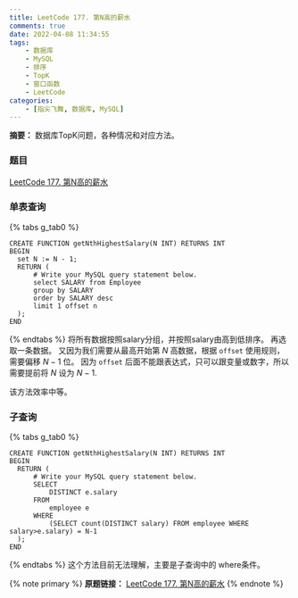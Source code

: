 ```yaml
---
title: LeetCode 177. 第N高的薪水
comments: true
date: 2022-04-08 11:34:55
tags:
    - 数据库
    - MySQL
    - 排序
    - TopK
    - 窗口函数
    - LeetCode
categories:
    - [指尖飞舞, 数据库, MySQL]
---
```

__摘要：__
数据库TopK问题，各种情况和对应方法。
<!-- more -->


### 题目
[LeetCode 177. 第N高的薪水](https://leetcode-cn.com/problems/nth-highest-salary/)

### 单表查询
{% tabs g_tab0 %}
<!-- tab MySQL -->
```MySQL
CREATE FUNCTION getNthHighestSalary(N INT) RETURNS INT
BEGIN
  set N := N - 1;
  RETURN (
      # Write your MySQL query statement below.
      select SALARY from Employee
      group by SALARY
      order by SALARY desc
      limit 1 offset n
  );
END
```
<!-- endtab -->
{% endtabs %}
将所有数据按照salary分组，并按照salary由高到低排序。
再选取一条数据。
又因为我们需要从最高开始第 $N$ 高数据，根据 `offset` 使用规则，需要偏移 $N - 1$ 位。
因为 `offset` 后面不能跟表达式，只可以跟变量或数字，所以需要提前将 $N$ 设为 $N - 1$.

该方法效率中等。

### 子查询
{% tabs g_tab0 %}
<!-- tab MySQL -->
```MySQL
CREATE FUNCTION getNthHighestSalary(N INT) RETURNS INT
BEGIN
  RETURN (
      # Write your MySQL query statement below.
      SELECT 
          DISTINCT e.salary
      FROM 
          employee e
      WHERE 
          (SELECT count(DISTINCT salary) FROM employee WHERE salary>e.salary) = N-1
  );
END
```
<!-- endtab -->
{% endtabs %}
这个方法目前无法理解，主要是子查询中的 where条件。



{% note primary %}
__原题链接：__ [LeetCode 177. 第N高的薪水](https://leetcode-cn.com/problems/nth-highest-salary/)
{% endnote %}